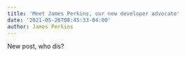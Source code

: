 ```yaml
---
title: 'Meet James Perkins, our new developer advocate'
date: '2021-05-26T08:45:33-04:00'
author: James Perkins
---
```

New post, who dis?